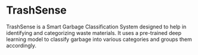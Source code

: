 # TrashSense
TrashSense is a Smart Garbage Classification System designed to help in identifying and categorizing waste materials. It uses a pre-trained deep learning model to classify garbage into various categories and groups them accordingly.
